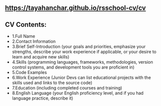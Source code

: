 ## https://tayahanchar.github.io/rsschool-cv/cv

## CV Contents:
* 1.Full Name
* 2.Contact Information
* 3.Brief Self-Introduction (your goals and priorities, emphasize your strengths, describe your work experience if applicable, or your desire to learn and acquire new skills)
* 4.Skills (programming languages, frameworks, methodologies, version control systems, and development tools you are proficient in)
* 5.Code Examples
* 6.Work Experience (Junior Devs can list educational projects with the skills used and links to the source code)
* 7.Education (including completed courses and training)
* 8.English Language (your English proficiency level, and if you had language practice, describe it)